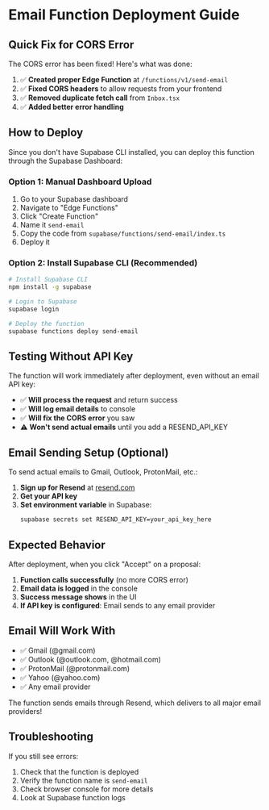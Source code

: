 # Email Function Deployment Guide

## Quick Fix for CORS Error

The CORS error has been fixed! Here's what was done:

1. ✅ **Created proper Edge Function** at `/functions/v1/send-email`
2. ✅ **Fixed CORS headers** to allow requests from your frontend
3. ✅ **Removed duplicate fetch call** from `Inbox.tsx`
4. ✅ **Added better error handling**

## How to Deploy

Since you don't have Supabase CLI installed, you can deploy this function through the Supabase Dashboard:

### Option 1: Manual Dashboard Upload
1. Go to your Supabase dashboard
2. Navigate to "Edge Functions" 
3. Click "Create Function"
4. Name it `send-email`
5. Copy the code from `supabase/functions/send-email/index.ts`
6. Deploy it

### Option 2: Install Supabase CLI (Recommended)
```bash
# Install Supabase CLI
npm install -g supabase

# Login to Supabase
supabase login

# Deploy the function
supabase functions deploy send-email
```

## Testing Without API Key

The function will work immediately after deployment, even without an email API key:

- ✅ **Will process the request** and return success
- ✅ **Will log email details** to console
- ✅ **Will fix the CORS error** you saw
- ⚠️ **Won't send actual emails** until you add a RESEND_API_KEY

## Email Sending Setup (Optional)

To send actual emails to Gmail, Outlook, ProtonMail, etc.:

1. **Sign up for Resend** at [resend.com](https://resend.com)
2. **Get your API key**
3. **Set environment variable** in Supabase:
   ```bash
   supabase secrets set RESEND_API_KEY=your_api_key_here
   ```

## Expected Behavior

After deployment, when you click "Accept" on a proposal:

1. **Function calls successfully** (no more CORS error)
2. **Email data is logged** in the console
3. **Success message shows** in the UI
4. **If API key is configured**: Email sends to any email provider

## Email Will Work With

- ✅ Gmail (@gmail.com)
- ✅ Outlook (@outlook.com, @hotmail.com)
- ✅ ProtonMail (@protonmail.com)
- ✅ Yahoo (@yahoo.com)
- ✅ Any email provider

The function sends emails through Resend, which delivers to all major email providers!

## Troubleshooting

If you still see errors:
1. Check that the function is deployed
2. Verify the function name is `send-email`
3. Check browser console for more details
4. Look at Supabase function logs 